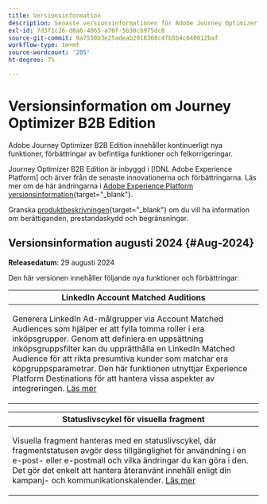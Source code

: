 ```yaml
---
title: Versionsinformation
description: Senaste versionsinformationen för Adobe Journey Optimizer B2B-version
exl-id: 7d3f1c26-d8a6-4065-a70f-5b30cb975dc8
source-git-commit: 9a7550b3e25adeab2918368c4fb5b4c640012baf
workflow-type: tm+mt
source-wordcount: '205'
ht-degree: 7%

---
```


# Versionsinformation om Journey Optimizer B2B Edition

Adobe Journey Optimizer B2B Edition innehåller kontinuerligt nya funktioner, förbättringar av befintliga funktioner och felkorrigeringar.

Journey Optimizer B2B Edition är inbyggd i [!DNL Adobe Experience Platform] och ärver från de senaste innovationerna och förbättringarna. Läs mer om de här ändringarna i [Adobe Experience Platform versionsinformation](https://experienceleague.adobe.com/en/docs/experience-platform/release-notes/latest){target="_blank"}.

Granska [produktbeskrivningen](https://helpx.adobe.com/legal/product-descriptions/adobe-journey-optimizer-b2b.html){target="_blank"} om du vill ha information om berättiganden, prestandaskydd och begränsningar.

## Versionsinformation augusti 2024 {#Aug-2024}

**Releasedatum**: 29 augusti 2024

Den här versionen innehåller följande nya funktioner och förbättringar:

<table>
<thead>
<tr>
<th><strong>LinkedIn Account Matched Auditions</strong><br/></th>
</tr>
</thead>
<tbody>
<tr>
<td>
<p>Generera LinkedIn Ad-målgrupper via Account Matched Audiences som hjälper er att fylla tomma roller i era inköpsgrupper. Genom att definiera en uppsättning inköpsgruppsfilter kan du upprätthålla en LinkedIn Matched Audience för att rikta presumtiva kunder som matchar era köpgruppsparametrar. Den här funktionen utnyttjar Experience Platform Destinations för att hantera vissa aspekter av integreringen. <a href="../data/linkedin-account-matched-audiences.md">Läs mer</a>
</td>
</tr>
</tbody>
</table>

<table>
<thead>
<tr>
<th><strong>Statuslivscykel för visuella fragment</strong><br/></th>
</tr>
</thead>
<tbody>
<tr>
<td>
<p>Visuella fragment hanteras med en statuslivscykel, där fragmentstatusen avgör dess tillgänglighet för användning i en e-post- eller e-postmall och vilka ändringar du kan göra i den. Det gör det enkelt att hantera återanvänt innehåll enligt din kampanj- och kommunikationskalender. <a href="../content/fragments.md#fragment-status-and-lifecycle">Läs mer</a>
</td>
</tr>
</tbody>
</table>
